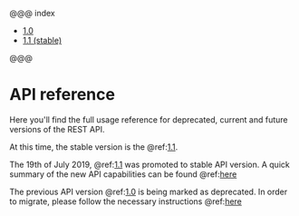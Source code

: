 @@@ index

* [1.0](1.0/index.md)
* [1.1 (stable)](1.1/index.md)

@@@

# API reference

Here you'll find the full usage reference for deprecated, current and future versions of the REST API.

At this time, the stable version is the @ref:[1.1](1.1/index.md).

The 19th of July 2019, @ref:[1.1](1.1/index.md) was promoted to stable API version. A quick summary of the new API capabilities can be found @ref:[here](../releases/v1.1-release-notes.md)


The previous API version @ref:[1.0](1.0/index.md) is being marked as deprecated. In order to migrate, please follow the necessary instructions @ref:[here](../releases/v1.0-to-v1.1-migration.md)